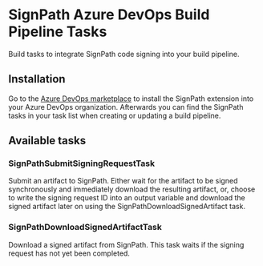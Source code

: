# SignPath Azure DevOps Build Pipeline Tasks

Build tasks to integrate SignPath code signing into your build pipeline.

## Installation

Go to the [Azure DevOps marketplace](https://marketplace.visualstudio.com/items?itemName=SignPath.signpath-tasks) to install the SignPath extension into your Azure DevOps organization. Afterwards you can find the SignPath tasks in your task list when creating or updating a build pipeline.

## Available tasks

### SignPathSubmitSigningRequestTask

Submit an artifact to SignPath. Either wait for the artifact to be signed synchronously and immediately download the resulting artifact, or, choose to write the signing request ID into an output variable and download the signed artifact later on using the SignPathDownloadSignedArtifact task.

### SignPathDownloadSignedArtifactTask

Download a signed artifact from SignPath. This task waits if the signing request has not yet been completed.
